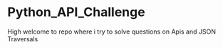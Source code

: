# Python_API_Challenge
High welcome to repo where i try to solve questions on Apis and JSON Traversals 
